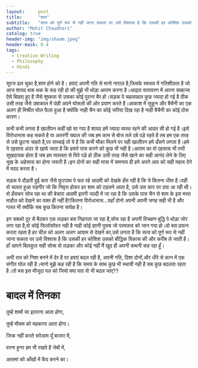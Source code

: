 ```yaml
---
layout:     post
title:      "शाम"
subtitle:   "सत्य को पूर्ण रूप से नहीं जाना सकता पर उसे विश्वास है कि उसकी हर कोशिश उसको बौद्धिक विकास की और करीब ले जाती है।"
author: "Mohit Chaudhari"
catalog: true
header-img: "img/shaam.jpeg"
header-mask: 0.4
tags:
  - Creative Writing
  - Philosophy
  - Hindi
---
```


सूरज ढल चुका है,शाम होने को है। हवाएं अपनी गति से मानो नाराज़ है,जिसके स्वभाव में गतिशीलता है जो आज शायद थक थक के कह रही हो की मुझे भी थोड़ा आराम करना है।आद्रता वातावरण में अपना साम्राज्य ऐसे बिछाए हुए है जैसे शुष्कता से उसका कोई पुराना बैर हो।सड़क पे चहलपहल कुछ ज्यादा हो गई है ठीक उसी तरह जैसे उषाकाल में पंछी अपने घोसलों की ओर प्रयाण करते है।आकाश में सुकून और बैचैनी का एक अलग ही मिश्रीत घोल फैला हुआ है क्योंकि नाही चैन का कोई जरिया दिख रहा है नाही बैचैनी का कोई ठोस कारण।

कभी कभी लगता है खालीपन कहीं खो सा गया है शायद हमें ज्यादा व्यस्त रहने की आदत सी हो गई है।इसे विरोधाभास कह सकते है या अतरंगी ख्याल की जब हम काम से बोज तले दबे पड़े रहते है तब हम एक तरह से उसे छूटना चाहते है,पर सच्चाई तो ये है कि कभी मौका मिलने पर यही खालीपन हमे डँसने लगता है।हमे ये एहसास अंदर से खाये जाता है कि हमारे पास करने को कुछ भी नही है।आराम का वो एहसास भी तभी सुखदायक होता है जब हम व्यस्तता से घिरे पड़े हो ठीक उसी तरह जैसे खाने का सही आनंद लेने के लिए भूख के अहेसास का होना जरूरी है।इन दोनों का सही मात्रा में समन्वय ही हमे अपने आप को सही महत्व देने में मदद करता है।

सड़क पे दौड़ती हुई कार जैसे फुटपाथ पे चल रहे आदमी को देखके हँस रही है कि ये कितना धीमा है।वही वो चलता हुआ राहगीर जो कि निवृत्त होकर हर शाम को टहलने आता है, उसे उस कार पर दया आ रही थी।वो हँसकर सोच रहा था की बेचारा आदमी इतनी जल्दी में जा रहा है कि उसके पास चैन से शाम के इस मस्त माहौल को देखने का वक्त ही नहीं है!!कितना विरोधाभास...यहाँ दोनो अपनी अपनी जगह सही भी है और गलत भी क्योंकि सब कुछ कितना सापेक्ष है।

इन सबको दूर से बैठकर एक लड़का बस निहारता जा रहा है,सोच रहा है अपनी विचक्षण बुद्धि पे थोड़ा जोर लगा रहा है,वो कोई फिलॉसॉफर नही है नाही कोई ज्ञानी पुरूष जो परमतत्व को जान गया हो।वो बस प्रयत्न करता रहता है हर चीज़ को अलग अलग आयाम से देखने का,उसे लगता है कि सत्य को पूर्ण रूप से नहीं जाना सकता पर उसे विश्वास है कि उसकी हर कोशिश उसको बौद्धिक विकास की और करीब ले जाती है।हाँ आपने बिलकुल सही सोचा वो लड़का और कोई नहीं मैं खुद ही अपनी कथनी कह रहा हूँ।

अभी रात को निशा बनने में देर है पर हवाएं बदल रही है, अपनी गति, दिशा दोनों,और धीरे से कान में एक संगीत घोल रही है।मानो मुझे कह रही है कि समय के साथ कुछ भी स्थायी नही है सब कुछ बदलता रहता है।तो बस इस मौजूदा पल को जियो क्या पता वो भी बदल जाए??

# **बादल में तिनका**

तुम्हें शामों सा इतराना आता होगा,

तुम्हें मौसम को महकाना आता होगा।

जिक्र नहीं करते सरेआम यूँ बाजार में,

वरना हुनर हम भी रखते है जेबों में,

आसमां को आँखों में कैद करने का।